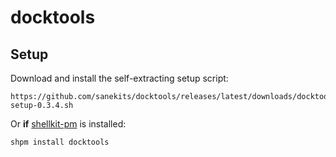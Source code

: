 # docktools

## Setup

Download and install the self-extracting setup script:

    https://github.com/sanekits/docktools/releases/latest/downloads/docktools-setup-0.3.4.sh

Or **if** [shellkit-pm](https://github.com/sanekits/shellkit-pm) is installed:

    shpm install docktools

##
